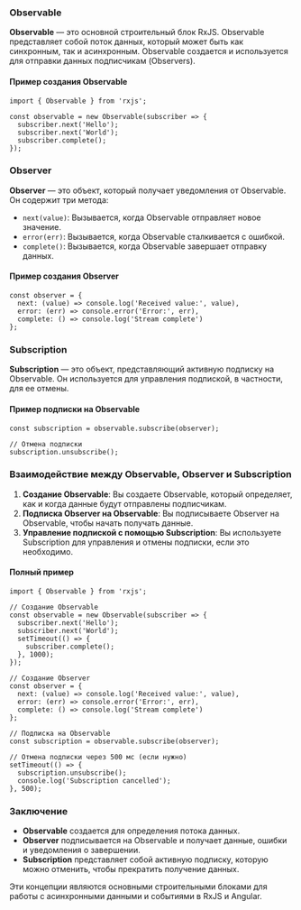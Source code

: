 ### Observable

**Observable** — это основной строительный блок RxJS. Observable представляет собой поток данных, который может быть как синхронным, так и асинхронным. Observable создается и используется для отправки данных подписчикам (Observers).

#### Пример создания Observable

```TS
import { Observable } from 'rxjs';

const observable = new Observable(subscriber => {
  subscriber.next('Hello');
  subscriber.next('World');
  subscriber.complete();
});
```

### Observer

**Observer** — это объект, который получает уведомления от Observable. Он содержит три метода:

- `next(value)`: Вызывается, когда Observable отправляет новое значение.
- `error(err)`: Вызывается, когда Observable сталкивается с ошибкой.
- `complete()`: Вызывается, когда Observable завершает отправку данных.

#### Пример создания Observer

```TS
const observer = {
  next: (value) => console.log('Received value:', value),
  error: (err) => console.error('Error:', err),
  complete: () => console.log('Stream complete')
};
```

### Subscription

**Subscription** — это объект, представляющий активную подписку на Observable. Он используется для управления подпиской, в частности, для ее отмены.

#### Пример подписки на Observable

```TS
const subscription = observable.subscribe(observer);

// Отмена подписки
subscription.unsubscribe();
```

### Взаимодействие между Observable, Observer и Subscription

1. **Создание Observable**: Вы создаете Observable, который определяет, как и когда данные будут отправлены подписчикам.
2. **Подписка Observer на Observable**: Вы подписываете Observer на Observable, чтобы начать получать данные.
3. **Управление подпиской с помощью Subscription**: Вы используете Subscription для управления и отмены подписки, если это необходимо.

#### Полный пример

```TS
import { Observable } from 'rxjs';

// Создание Observable
const observable = new Observable(subscriber => {
  subscriber.next('Hello');
  subscriber.next('World');
  setTimeout(() => {
    subscriber.complete();
  }, 1000);
});

// Создание Observer
const observer = {
  next: (value) => console.log('Received value:', value),
  error: (err) => console.error('Error:', err),
  complete: () => console.log('Stream complete')
};

// Подписка на Observable
const subscription = observable.subscribe(observer);

// Отмена подписки через 500 мс (если нужно)
setTimeout(() => {
  subscription.unsubscribe();
  console.log('Subscription cancelled');
}, 500);
```

### Заключение

- **Observable** создается для определения потока данных.
- **Observer** подписывается на Observable и получает данные, ошибки и уведомления о завершении.
- **Subscription** представляет собой активную подписку, которую можно отменить, чтобы прекратить получение данных.

Эти концепции являются основными строительными блоками для работы с асинхронными данными и событиями в RxJS и Angular.